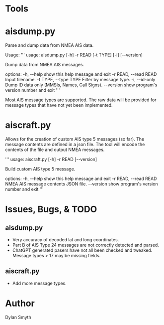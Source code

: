 
# Tools

# aisdump.py
Parse and dump data from NMEA AIS data. 

Usage:
'''
usage: aisdump.py [-h] -r READ [-t TYPE] [-i] [--version]

Dump data from NMEA AIS messages.

options:
  -h, --help            show this help message and exit
  -r READ, --read READ  Input filename.
  -t TYPE, --type TYPE  Filter by message type.
  -i, --id-only         Dump ID data only (MMSIs, Names, Call Signs).
  --version             show program's version number and exit
'''

Most AIS message types are supported. The raw data will be provided for message types that have not yet been implemented.

# aiscraft.py
Allows for the creation of custom AIS type 5 messages (so far). The message contents are defined in a json file. The tool will encode the contents of the file and output NMEA messages.

'''
usage: aiscraft.py [-h] -r READ [--version]

Build custom AIS type 5 message.

options:
  -h, --help            show this help message and exit
  -r READ, --read READ  NMEA AIS message contents JSON file.
  --version             show program's version number and exit
'''

# Issues, Bugs, & TODO

## aisdump.py
 - Very accuracy of decoded lat and long coordinates.
 - Part B of AIS Type 24 messages are not correctly detected and parsed.
 - ChatGPT generated pasers have not all been checked and tweaked. Message types > 17 may be missing fields.

## aiscraft.py
 - Add more message types.

# Author
Dylan Smyth
